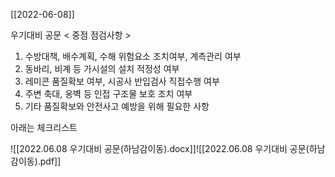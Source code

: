 [[2022-06-08]]

우기대비 공문
< 중점 점검사항 >
1. 수방대책, 배수계획, 수해 위험요소 조치여부, 계측관리 여부
2. 동바리, 비계 등 가시설의 설치 적정성 여부
3. 레미콘 품질확보 여부, 시공사 반입검사 직접수행 여부
4. 주변 축대, 옹벽 등 인접 구조물 보호 조치 여부
5. 기타 품질확보와 안전사고 예방을 위해 필요한 사항

아래는 체크리스트

![[2022.06.08 우기대비 공문(하남감이동).docx]]![[2022.06.08 우기대비 공문(하남감이동).pdf]]